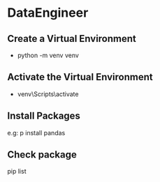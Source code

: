 # DataEngineer

## Create a Virtual Environment

- python -m venv venv

## Activate the Virtual Environment

- venv\Scripts\activate

## Install Packages

e.g: p install pandas

## Check package

pip list
